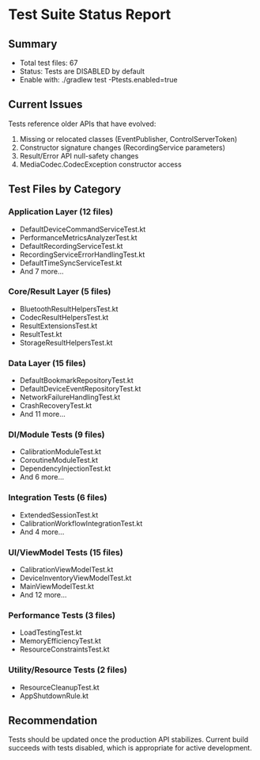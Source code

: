 # Test Suite Status Report

## Summary
- Total test files: 67
- Status: Tests are DISABLED by default
- Enable with: ./gradlew test -Ptests.enabled=true

## Current Issues
Tests reference older APIs that have evolved:
1. Missing or relocated classes (EventPublisher, ControlServerToken)
2. Constructor signature changes (RecordingService parameters)
3. Result/Error API null-safety changes
4. MediaCodec.CodecException constructor access

## Test Files by Category

### Application Layer (12 files)
- DefaultDeviceCommandServiceTest.kt
- PerformanceMetricsAnalyzerTest.kt  
- DefaultRecordingServiceTest.kt
- RecordingServiceErrorHandlingTest.kt
- DefaultTimeSyncServiceTest.kt
- And 7 more...

### Core/Result Layer (5 files)
- BluetoothResultHelpersTest.kt
- CodecResultHelpersTest.kt
- ResultExtensionsTest.kt
- ResultTest.kt
- StorageResultHelpersTest.kt

### Data Layer (15 files)
- DefaultBookmarkRepositoryTest.kt
- DefaultDeviceEventRepositoryTest.kt
- NetworkFailureHandlingTest.kt
- CrashRecoveryTest.kt
- And 11 more...

### DI/Module Tests (9 files)
- CalibrationModuleTest.kt
- CoroutineModuleTest.kt
- DependencyInjectionTest.kt
- And 6 more...

### Integration Tests (6 files)
- ExtendedSessionTest.kt
- CalibrationWorkflowIntegrationTest.kt
- And 4 more...

### UI/ViewModel Tests (15 files)
- CalibrationViewModelTest.kt
- DeviceInventoryViewModelTest.kt
- MainViewModelTest.kt
- And 12 more...

### Performance Tests (3 files)
- LoadTestingTest.kt
- MemoryEfficiencyTest.kt
- ResourceConstraintsTest.kt

### Utility/Resource Tests (2 files)
- ResourceCleanupTest.kt
- AppShutdownRule.kt

## Recommendation
Tests should be updated once the production API stabilizes. Current build succeeds with tests disabled, which is appropriate for active development.
